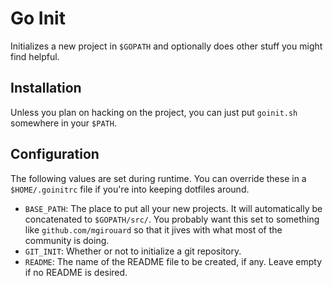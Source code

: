 Go Init
=======

Initializes a new project in `$GOPATH` and optionally does other stuff you
might find helpful.

Installation
------------

Unless you plan on hacking on the project, you can just put `goinit.sh`
somewhere in your `$PATH`.

Configuration
-------------

The following values are set during runtime. You can override these in a 
`$HOME/.goinitrc` file if you're into keeping dotfiles around.

* `BASE_PATH`: The place to put all your new projects. It will automatically be
  concatenated to `$GOPATH/src/`. You probably want this set to something like
  `github.com/mgirouard` so that it jives with what most of the community is
  doing.
* `GIT_INIT`: Whether or not to initialize a git repository.
* `README`: The name of the README file to be created, if any. Leave empty if
  no README is desired.
